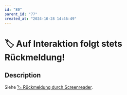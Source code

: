 ```yaml
---
id: "80"
parent_id: "77"
created_at: "2024-10-28 14:46:49"
---
```


# 🏷️ Auf Interaktion folgt stets Rückmeldung!

## Description

Siehe [🏷️ Rückmeldung durch Screenreader](/en/tags/techniken/ruckmeldung-durch-screenreader).